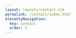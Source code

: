 ```yaml
---
layout: layouts/contact.njk
permalink: /contact/index.html
eleventyNavigation:
  key: Contact
  order: 5
---
```

